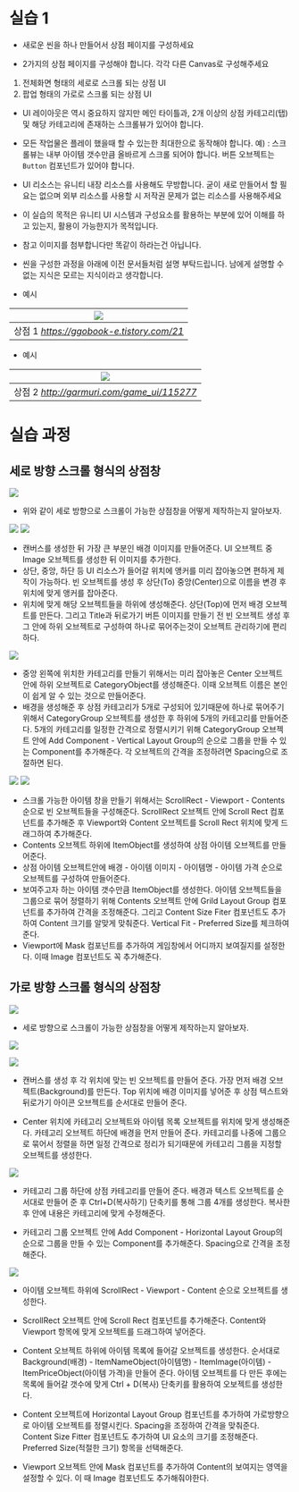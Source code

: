 # 실습 1

* 새로운 씬을 하나 만들어서 상점 페이지를 구성하세요

* 2가지의 상점 페이지를 구성해야 합니다. 각각 다른 Canvas로 구성해주세요

1. 전체화면 형태의 세로로 스크롤 되는 상점 UI
2. 팝업 형태의 가로로 스크롤 되는 상점 UI

* UI 레이아웃은 역시 중요하지 않지만 메인 타이틀과, 2개 이상의 상점 카테고리(탭) 및 해당 카테고리에 존재하는 스크롤뷰가 있어야 합니다.

* 모든 작업물은 플레이 했을때 할 수 있는한 최대한으로 동작해야 합니다. 예) : 스크롤뷰는 내부 아이템 갯수만큼 올바르게 스크롤 되어야 합니다. 버튼 오브젝트는 `Button` 컴포넌트가 있어야 합니다.

* UI 리소스는 유니티 내장 리소스를 사용해도 무방합니다. 굳이 새로 만들어서 할 필요는 없으며 외부 리소스를 사용할 시 저작권 문제가 없는 리소스를 사용해주세요

* 이 실습의 목적은 유니티 UI 시스템과 구성요소를 활용하는 부분에 있어 이해를 하고 있는지, 활용이 가능한지가 목적입니다.

* 참고 이미지를 첨부합니다만 똑같이 하라는건 아닙니다.

* 씬을 구성한 과정을 아래에 이전 문서들처럼 설명 부탁드립니다. 남에게 설명할 수 없는 지식은 모르는 지식이라고 생각합니다.

* 예시

| ![](./Images/UIPractice_2.PNG) |
|:--:|
| 상점 1 *https://ggobook-e.tistory.com/21* |

* 예시

| ![](./Images/UIPractice_3.PNG) |
|:--:|
| 상점 2 *http://garmuri.com/game_ui/115277* |



# 실습 과정

## 세로 방향 스크롤 형식의 상점창
![](./Images/Unity_Test_2_1.PNG)

* 위와 같이 세로 방향으로 스크롤이 가능한 상점창을 어떻게 제작하는지 알아보자.

![](./Images/Unity_Test_2_2.PNG)
![](./Images/Unity_Test_2_3.PNG)

* 캔버스를 생성한 뒤 가장 큰 부분인 배경 이미지를 만들어준다. UI 오브젝트 중 Image 오브젝트를 생성한 뒤 이미지를 추가한다.
* 상단, 중앙, 하단 등 UI 리소스가 들어갈 위치에 앵커를 미리 잡아놓으면 편하게 제작이 가능하다. 빈 오브젝트를 생성 후 상단(To) 중앙(Center)으로 이름을 변경 후 위치에 맞게 앵커를 잡아준다.
* 위치에 맞게 해당 오브젝트들을 하위에 생성해준다. 상단(Top)에 먼저 배경 오브젝트를 만든다. 그리고 Title과 뒤로가기 버튼 이미지를 만들기 전 빈 오브젝트 생성 후 그 안에 하위 오브젝트로 구성하여 하나로 묶어주는것이 오브젝트 관리하기에 편리하다.

![](./Images/Unity_Test_2_4.PNG)

* 중앙 왼쪽에 위치한 카테고리를 만들기 위해서는 미리 잡아놓은 Center 오브젝트 안에 하위 오브젝트로 CategoryObject를 생성해준다. 이때 오브젝트 이름은 본인이 쉽게 알 수 있는 것으로 만들어준다.
* 배경을 생성해준 후 상점 카테고리가 5개로 구성되어 있기때문에 하나로 묶어주기 위해서 CategoryGroup 오브젝트를 생성한 후 하위에 5개의 카테고리를 만들어준다. 5개의 카테고리를 일정한 간격으로 정렬시키기 위해 CategoryGroup 오브젝트 안에 Add Component - Vertical Layout Group의 순으로 그룹을 만들 수 있는 Component를 추가해준다. 각 오브젝트의 간격을 조정하려면 Spacing으로 조절하면 된다.

![](./Images/Unity_Test_2_5.PNG)
![](./Images/Unity_Test_2_6.PNG)

* 스크롤 가능한 아이템 창을 만들기 위해서는 ScrollRect - Viewport - Contents 순으로 빈 오브젝트들을 구성해준다. ScrollRect 오브젝트 안에 Scroll Rect 컴포넌트를 추가해준 후 Viewport와 Content 오브젝트를 Scroll Rect 위치에 맞게 드래그하여 추가해준다.
* Contents 오브젝트 하위에 ItemObject를 생성하여 상점 아이템 오브젝트를 만들어준다. 
* 상점 아이템 오브젝트안에 배경 - 아이템 이미지 - 아이템명 - 아이템 가격 순으로 오브젝트를 구성하여 만들어준다.
* 보여주고자 하는 아이템 갯수만큼 ItemObject를 생성한다. 아이템 오브젝트들을 그룹으로 묶어 정렬하기 위해 Contents 오브젝트 안에 Grild Layout Group 컴포넌트를 추가하여 간격을 조정해준다. 그리고 Content Size Fiter 컴포넌트도 추가하여 Content 크기를 알맞게 맞춰준다. Vertical Fit - Preferred Size를 체크하여 준다.
* Viewport에 Mask 컴포넌트를 추가하여 게임창에서 어디까지 보여질지를 설정한다. 이때 Image 컴포넌트도 꼭 추가해준다.



## 가로 방향 스크롤 형식의 상점창

![](./Images/Unity_Test_3_1.PNG)

* 세로 방향으로 스크롤이 가능한 상점창을 어떻게 제작하는지 알아보자.

![](./Images/Unity_Test_3_2.PNG)

![](./Images/Unity_Test_3_3.PNG)

* 캔버스를 생성 후 각 위치에 맞는 빈 오브젝트를 만들어 준다. 가장 먼저 배경 오브젝트(Background)를 만든다. Top 위치에 배경 이미지를 넣어준 후 상점 텍스트와 뒤로가기 아이콘 오브젝트를 순서대로 만들어 준다.

* Center 위치에 카테고리 오브젝트와 아이템 목록 오브젝트를 위치에 맞게 생성해준다. 카테고리 오브젝트 하단에 배경을 먼저 만들어 준다. 카테고리를 나중에 그룹으로 묶어서 정렬을 하면 일정 간격으로 정리가 되기때문에 카테고리 그룹을 지정할 오브젝트를 생성한다.

![](./Images/Unity_Test_3_4.PNG)

* 카테고리 그룹 하단에 상점 카테고리를 만들어 준다. 배경과 텍스트 오브젝트를 순서대로 만들어 준 후 Ctrl+D(복사하기) 단축키를 통해 그룹 4개를 생성한다. 복사한 후 안에 내용은 카테고리에 맞게 수정해준다.

* 카테고리 그룹 오브젝트 안에 Add Component - Horizontal Layout Group의 순으로 그룹을 만들 수 있는 Component를 추가해준다. Spacing으로 간격을 조정해준다.

![](./Images/Unity_Test_3_5.PNG)


* 아이템 오브젝트 하위에 ScrollRect - Viewport - Content 순으로 오브젝트를 생성한다.

* ScrollRect 오브젝트 안에 Scroll Rect 컴포넌트를 추가해준다. Content와 Viewport 항목에 맞게 오브젝트를 드래그하여 넣어준다.

* Content 오브젝트 하위에 아이템 목록에 들어갈 오브젝트를 생성한다. 순서대로 Background(배경) - ItemNameObject(아이템명) - ItemImage(아이템) - ItemPriceObject(아이템 가격)을 만들어 준다. 아이템 오브젝트를 다 만든 후에는 목록에 들어갈 갯수에 맞게 Ctrl + D(복사) 단축키를 활용하여 오보젝트를 생성한다.

* Content 오브젝트에 Horizontal Layout Group 컴포넌트를 추가하여 가로방향으로 아이템 오브젝트를 정렬시킨다. Spacing을 조정하여 간격을 맞춰준다. Content Size Fitter 컴포넌트도 추가하여 UI 요소의 크기를 조정해준다. Preferred Size(적절한 크기) 항목을 선택해준다.

* Viewport 오브젝트 안에 Mask 컴포넌트를 추가하여 Content의 보여지는 영역을 설정할 수 있다. 이 때 Image 컴포넌트도 추가해줘야한다.